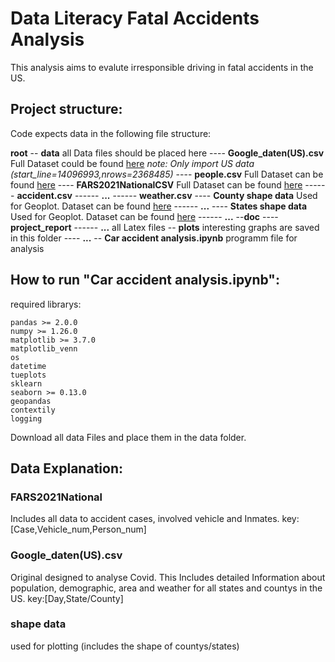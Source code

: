 # Data Literacy Fatal Accidents Analysis
This analysis aims to evalute irresponsible driving in fatal accidents in the US.
## Project structure:
Code expects data in the following file structure:

**root**
-- **data** all Data files should be placed here
---- **Google_daten(US).csv** Full Dataset could be found [here](https://storage.googleapis.com/covid19-open-data/v2/main.csv) _note: Only import US data (start_line=14096993,nrows=2368485)_
---- **people.csv** Full Dataset can be found [here](https://www2.census.gov/programs-surveys/popest/datasets/2020-2021/counties/totals/co-est2021-alldata.csv)
---- **FARS2021NationalCSV** Full Dataset can be found [here](https://www.nhtsa.gov/file-downloads?p=nhtsa/downloads/FARS/2020/National/)
------ **accident.csv**
------ **...**
------ **weather.csv**
---- **County shape data** Used for Geoplot. Dataset can be found [here](https://www.census.gov/geographies/mapping-files/time-series/geo/carto-boundary-file.html)
------ **...**
---- **States shape data** Used for Geoplot. Dataset can be found [here](https://www.census.gov/geographies/mapping-files/time-series/geo/carto-boundary-file.html)
------ **...**
--**doc**
---- **project_report**
------ **...** all Latex files
-- **plots** interesting graphs are saved in this folder
---- **...**
-- **Car accident analysis.ipynb** programm file for analysis

## How to run "Car accident analysis.ipynb":
required librarys:
```
pandas >= 2.0.0
numpy >= 1.26.0
matplotlib >= 3.7.0
matplotlib_venn
os
datetime
tueplots
sklearn
seaborn >= 0.13.0
geopandas
contextily
logging
```
Download all data Files and place them in the data folder. 

## Data Explanation:
### FARS2021National
Includes all data to accident cases, involved vehicle and Inmates.
key:[Case,Vehicle_num,Person_num]
### Google_daten(US).csv
Original designed to analyse Covid. This Includes detailed Information about population, demographic, area and weather for all states and countys in the US.
key:[Day,State/County]
### shape data
used for plotting (includes the shape of countys/states)
